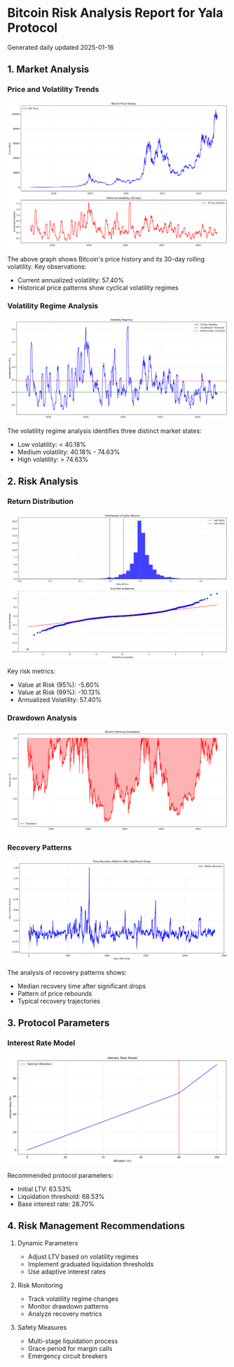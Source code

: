 # Bitcoin Risk Analysis Report for Yala Protocol
Generated daily updated 2025-01-16 

## 1. Market Analysis

### Price and Volatility Trends
![Price and Volatility](../figures/price_and_volatility.png)

The above graph shows Bitcoin's price history and its 30-day rolling volatility. Key observations:
- Current annualized volatility: 57.40%
- Historical price patterns show cyclical volatility regimes

### Volatility Regime Analysis
![Volatility Regimes](../figures/volatility_regimes.png)

The volatility regime analysis identifies three distinct market states:
- Low volatility: < 40.18%
- Medium volatility: 40.18% - 74.63%
- High volatility: > 74.63%

## 2. Risk Analysis

### Return Distribution
![Return Distribution](../figures/return_distribution.png)

Key risk metrics:
- Value at Risk (95%): -5.60%
- Value at Risk (99%): -10.13%
- Annualized Volatility: 57.40%

### Drawdown Analysis
![Drawdown Analysis](../figures/drawdown_analysis.png)

### Recovery Patterns
![Recovery Patterns](../figures/recovery_patterns.png)

The analysis of recovery patterns shows:
- Median recovery time after significant drops
- Pattern of price rebounds
- Typical recovery trajectories

## 3. Protocol Parameters

### Interest Rate Model
![Interest Rate Model](../figures/interest_rate_model.png)

Recommended protocol parameters:
- Initial LTV: 63.53%
- Liquidation threshold: 68.53%
- Base interest rate: 28.70%

## 4. Risk Management Recommendations

1. Dynamic Parameters
   - Adjust LTV based on volatility regimes
   - Implement graduated liquidation thresholds
   - Use adaptive interest rates

2. Risk Monitoring
   - Track volatility regime changes
   - Monitor drawdown patterns
   - Analyze recovery metrics

3. Safety Measures
   - Multi-stage liquidation process
   - Grace period for margin calls
   - Emergency circuit breakers
